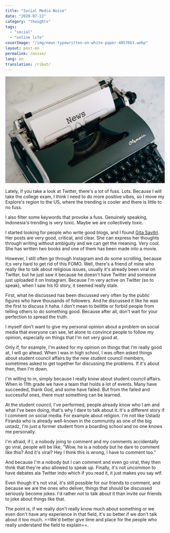 ```yaml
---
title: "Social Media Noise"
date: "2020-07-22"
category: "thoughts"
tags:
  - "social"
  - "online life"
coverImage: "/img/news-typewritten-on-white-paper-4057663.webp"
layout: post-en
permalink: /noise/
lang: en
translation: /ribut/
---
```


![noise](/img/news-typewritten-on-white-paper-4057663.webp)

Lately, if you take a look at Twitter, there's a lot of fuss. Lots. Because I will take the college exam, I think I need to do more positive vibes, so I move my Explore's region to the US, where the trending is cooler and there is little to no fuss.

I also filter some keywords that provoke a fuss. Genuinely speaking, Indonesia's trending is very toxic. Maybe we are collectively toxic.

I started looking for people who write good blogs, and I found [Gita Savitri](https://gitasav.com/). Her posts are very good, critical, and clear. She can express her thoughts through writing without ambiguity and we can get the meaning. Very cool. She has written two books and one of them has been made into a movie.

However, I still often go through Instagram and do some scrolling, because it;s very hard to get rid of this FOMO. Well, there's a friend of mine who really like to talk about religious issues, usually it's already been viral on Twitter, but he just saw it because he doesn't have Twitter and someone just uploaded it on Instagram. Because I'm very active on Twitter (so to speak), when I saw his IG story, it seemed really stale.

First, what he discussed has been discussed very often by the public figures who have thousands of followers. And he discussed it like he was the first to discuss it haha. I don't mean to belittle or forbid people from telling others to do something good. Because after all, don't wait for your perfection to spread the truth.

I myself don't want to give my personal opinion about a problem on social media that everyone can see, let alone to convince people to follow my opinion, especially on things that I'm not very good at.

Only if, for example, I'm asked for my opinion on things that I'm really good at, I will go ahead. When I was in high school, I was often asked things about student council affairs by the new student council members, sometimes asked to get together for discussing the problems. If it's about then, then I'm down.

I'm willing to in, simply because I really know about student council affairs. When in 11th grade we have a team that holds a lot of events. Many have succeeded, thank God, and some have failed. But from the failed and successful ones, there must something can be learned.

At the student council, I've performed, people already know who I am and what I've been doing, that's why I dare to talk about it. It's a different story if I comment on social media. For example about religion. I'm not like Ustadz Firanda who is already well-known in the community as one of the big ustadz, I'm just a former student from a boarding school and no one knows me personally.

I'm afraid, if I, a nobody joing to comment and my comments accidentally go viral, people will be like, "Wow, he is a nobody but he dare to comment like this? And it's viral? Hey I think this is wrong, I have to comment too."

And because I'm a nobody but I can comment and even go viral, they then think that they're also allowed to speak up. Finally, it's not uncommon to have debates ala Twitter indo which if you read it, it just makes you say wtf.

Even though it's not viral, it's still possible for our friends to comment, and because we are the ones who deliver, things that should be discussed seriously become jokes. I'd rather not to talk about it than invite our friends to joke about things like that.

The point is, if we really don't really know much about something or we even don't have any experience in that field, it's so better if we don't talk about it too much. ==We'd better give time and place for the people who really understand the field to explain==.
